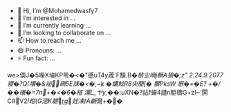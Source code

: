 - 👋 Hi, I’m @Mohamedwasfy7
- 👀 I’m interested in ...
- 🌱 I’m currently learning ...
- 💞️ I’m looking to collaborate on ...
- 📫 How to reach me ...
- 😄 Pronouns: ...
- ⚡ Fun fact: ...

<!---
Mohamedwasfy7/Mohamedwasfy7 is a ✨ special ✨ repository because its `README.md` (this file) appears on your GitHub profile.
You can click the Preview link to take a look at your changes.
--->
we>偄J�5喍X埨KP芾�<�"慼uT4y葴`F頽.B�*胲尘嘀j橛A狼�;z"
	2.24.9.2077寝�?Q(壤�&袐磵5E誄�<�,~k
�蠨鮌R8央蕑[� 臔PksW
窸�=�E?	+�/��礢�=7n+�<�6�楦
灙L_ヤy,*��:uXN�?詀f蝉4讉n駏檮G+zI~'閞C#V$2I玵(G滵K聼g姾凁/A齭$灣+��

